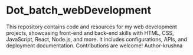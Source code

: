 # Dot_batch_webDevelopment
This repository contains code and resources for my web development projects, showcasing front-end and back-end skills with HTML, CSS, JavaScript, React, Node.js, and more. It includes configurations, APIs, and deployment documentation. Contributions are welcome!
Author-krushna
